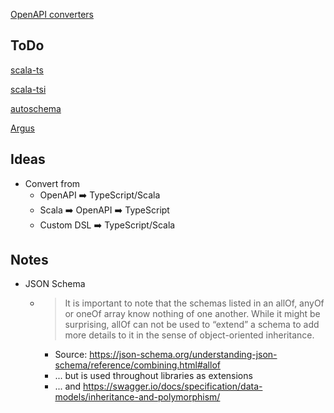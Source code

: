 [OpenAPI converters](https://openapi.tools/#converters)


## ToDo

[scala-ts](https://github.com/scala-ts/scala-ts/blob/master/docs/index.md)

[scala-tsi](https://github.com/code-star/scala-tsi/tree/master)

[autoschema](https://github.com/coursera/autoschema)

[Argus](https://github.com/aishfenton/Argus)

## Ideas
- Convert from
    - OpenAPI :arrow_right: TypeScript/Scala
    - Scala :arrow_right: OpenAPI :arrow_right: TypeScript
    - Custom DSL :arrow_right: TypeScript/Scala

    
## Notes
- JSON Schema
    - > It is important to note that the schemas listed in an allOf, anyOf or oneOf array know nothing of one another. While it might be surprising, allOf can not be used to “extend” a schema to add more details to it in the sense of object-oriented inheritance.
    
        - Source: https://json-schema.org/understanding-json-schema/reference/combining.html#allof
        - ... but is used throughout libraries as extensions
        - ... and https://swagger.io/docs/specification/data-models/inheritance-and-polymorphism/